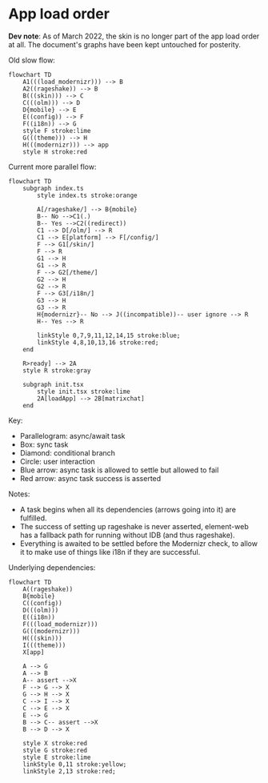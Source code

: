 # App load order

**Dev note**: As of March 2022, the skin is no longer part of the app load order at all. The document's graphs have
been kept untouched for posterity.

Old slow flow:

```mermaid
flowchart TD
    A1(((load_modernizr))) --> B
    A2((rageshake)) --> B
    B(((skin))) --> C
    C(((olm))) --> D
    D{mobile} --> E
    E((config)) --> F
    F((i18n)) --> G
    style F stroke:lime
    G(((theme))) --> H
    H(((modernizr))) --> app
    style H stroke:red
```

Current more parallel flow:

```mermaid
flowchart TD
    subgraph index.ts
        style index.ts stroke:orange

        A[/rageshake/] --> B{mobile}
        B-- No -->C1(.)
        B-- Yes -->C2((redirect))
        C1 --> D[/olm/] --> R
        C1 --> E[platform] --> F[/config/]
        F --> G1[/skin/]
        F --> R
        G1 --> H
        G1 --> R
        F --> G2[/theme/]
        G2 --> H
        G2 --> R
        F --> G3[/i18n/]
        G3 --> H
        G3 --> R
        H{modernizr}-- No --> J((incompatible))-- user ignore --> R
        H-- Yes --> R

        linkStyle 0,7,9,11,12,14,15 stroke:blue;
        linkStyle 4,8,10,13,16 stroke:red;
    end

    R>ready] --> 2A
    style R stroke:gray

    subgraph init.tsx
        style init.tsx stroke:lime
        2A[loadApp] --> 2B[matrixchat]
    end

```

Key:

-   Parallelogram: async/await task
-   Box: sync task
-   Diamond: conditional branch
-   Circle: user interaction
-   Blue arrow: async task is allowed to settle but allowed to fail
-   Red arrow: async task success is asserted

Notes:

-   A task begins when all its dependencies (arrows going into it) are fulfilled.
-   The success of setting up rageshake is never asserted, element-web has a fallback path for running without IDB (and thus rageshake).
-   Everything is awaited to be settled before the Modernizr check, to allow it to make use of things like i18n if they are successful.

Underlying dependencies:

```mermaid
flowchart TD
    A((rageshake))
    B{mobile}
    C((config))
    D(((olm)))
    E((i18n))
    F(((load_modernizr)))
    G(((modernizr)))
    H(((skin)))
    I(((theme)))
    X[app]

    A --> G
    A --> B
    A-- assert -->X
    F --> G --> X
    G --> H --> X
    C --> I --> X
    C --> E --> X
    E --> G
    B --> C-- assert -->X
    B --> D --> X

    style X stroke:red
    style G stroke:red
    style E stroke:lime
    linkStyle 0,11 stroke:yellow;
    linkStyle 2,13 stroke:red;
```
